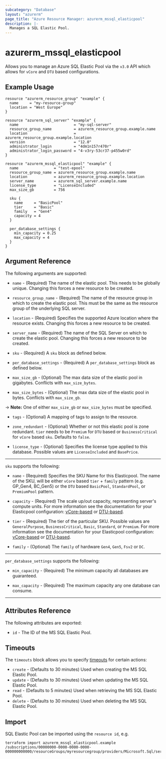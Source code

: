 ```yaml
---
subcategory: "Database"
layout: "azurerm"
page_title: "Azure Resource Manager: azurerm_mssql_elasticpool"
description: |-
  Manages a SQL Elastic Pool.
---
```


# azurerm_mssql_elasticpool

Allows you to manage an Azure SQL Elastic Pool via the `v3.0` API which allows for `vCore` and `DTU` based configurations.

## Example Usage

```hcl
resource "azurerm_resource_group" "example" {
  name     = "my-resource-group"
  location = "West Europe"
}

resource "azurerm_sql_server" "example" {
  name                         = "my-sql-server"
  resource_group_name          = azurerm_resource_group.example.name
  location                     = azurerm_resource_group.example.location
  version                      = "12.0"
  administrator_login          = "4dm1n157r470r"
  administrator_login_password = "4-v3ry-53cr37-p455w0rd"
}

resource "azurerm_mssql_elasticpool" "example" {
  name                = "test-epool"
  resource_group_name = azurerm_resource_group.example.name
  location            = azurerm_resource_group.example.location
  server_name         = azurerm_sql_server.example.name
  license_type        = "LicenseIncluded"
  max_size_gb         = 756

  sku {
    name     = "BasicPool"
    tier     = "Basic"
    family   = "Gen4"
    capacity = 4
  }

  per_database_settings {
    min_capacity = 0.25
    max_capacity = 4
  }
}
```

## Argument Reference

The following arguments are supported:

* `name` - (Required) The name of the elastic pool. This needs to be globally unique. Changing this forces a new resource to be created.

* `resource_group_name` - (Required) The name of the resource group in which to create the elastic pool. This must be the same as the resource group of the underlying SQL server.

* `location` - (Required) Specifies the supported Azure location where the resource exists. Changing this forces a new resource to be created.

* `server_name` - (Required) The name of the SQL Server on which to create the elastic pool. Changing this forces a new resource to be created.

* `sku` - (Required) A `sku` block as defined below.

* `per_database_settings` - (Required) A `per_database_settings` block as defined below.

* `max_size_gb` - (Optional) The max data size of the elastic pool in gigabytes. Conflicts with `max_size_bytes`.

* `max_size_bytes` - (Optional) The max data size of the elastic pool in bytes. Conflicts with `max_size_gb`.

-> **Note:** One of either `max_size_gb` or `max_size_bytes` must be specified.

* `tags` - (Optional) A mapping of tags to assign to the resource.

* `zone_redundant` - (Optional) Whether or not this elastic pool is zone redundant. `tier` needs to be `Premium` for `DTU` based  or `BusinessCritical` for `vCore` based `sku`. Defaults to `false`.

* `license_type` - (Optional) Specifies the license type applied to this database. Possible values are `LicenseIncluded` and `BasePrice`.

---

`sku` supports the following:

* `name` - (Required) Specifies the SKU Name for this Elasticpool. The name of the SKU, will be either `vCore` based `tier` + `family` pattern (e.g. GP_Gen4, BC_Gen5) or the `DTU` based `BasicPool`, `StandardPool`, or `PremiumPool` pattern.

* `capacity` - (Required) The scale up/out capacity, representing server's compute units. For more information see the documentation for your Elasticpool configuration: [vCore-based](https://docs.microsoft.com/en-us/azure/sql-database/sql-database-vcore-resource-limits-elastic-pools) or [DTU-based](https://docs.microsoft.com/en-us/azure/sql-database/sql-database-dtu-resource-limits-elastic-pools).

* `tier` - (Required) The tier of the particular SKU. Possible values are `GeneralPurpose`, `BusinessCritical`, `Basic`, `Standard`, or `Premium`. For more information see the documentation for your Elasticpool configuration: [vCore-based](https://docs.microsoft.com/en-us/azure/sql-database/sql-database-vcore-resource-limits-elastic-pools) or [DTU-based](https://docs.microsoft.com/en-us/azure/sql-database/sql-database-dtu-resource-limits-elastic-pools).

* `family` - (Optional) The `family` of hardware `Gen4`, `Gen5`, `Fsv2` or `DC`.

---

`per_database_settings` supports the following:

* `min_capacity` - (Required) The minimum capacity all databases are guaranteed.

* `max_capacity` - (Required) The maximum capacity any one database can consume.

---

## Attributes Reference

The following attributes are exported:

* `id` - The ID of the MS SQL Elastic Pool.

## Timeouts

The `timeouts` block allows you to specify [timeouts](https://www.terraform.io/docs/configuration/resources.html#timeouts) for certain actions:

* `create` - (Defaults to 30 minutes) Used when creating the MS SQL Elastic Pool.
* `update` - (Defaults to 30 minutes) Used when updating the MS SQL Elastic Pool.
* `read` - (Defaults to 5 minutes) Used when retrieving the MS SQL Elastic Pool.
* `delete` - (Defaults to 30 minutes) Used when deleting the MS SQL Elastic Pool.

## Import

SQL Elastic Pool can be imported using the `resource id`, e.g.

```shell
terraform import azurerm_mssql_elasticpool.example /subscriptions/00000000-0000-0000-0000-000000000000/resourceGroups/myresourcegroup/providers/Microsoft.Sql/servers/myserver/elasticPools/myelasticpoolname
```
